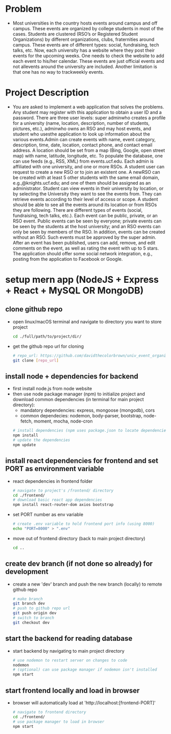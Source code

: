 # Problem
* Most universities in the country hosts events around campus and off campus. These events are organized   by   college   students   in   most   of   the   cases.    Students   are   clustered   (RSO’s   or Registered Student Organizations)  by  different organizations,    clubs, fraternities around campus. These events are of different types: social, fundraising, tech talks, etc.  Now,  each university has a  website  where  they  post  their  events  for  the  upcoming  weeks.     One needs  to  check the website to add each event to his/her calendar.   These events are just official events and not  allevents  around  the  university  are  included.  Another  limitation  is  that  one  has  no  way  to  trackweekly events. 

# Project Description
* You  are  asked  to  implement  a  web  application  that  solves  the  problems.      Any  student  may register with  this  application  to  obtain  a  user  ID  and  a  password.  There  are  three  user  levels: super  adminwho  creates  a  profile  for  a  university  (name,  location,  description,   number  of students, pictures,  etc.), adminwho  owns  an  RSO  and  may  host  events, and student who usesthe application to look up information about the various events.Admin  can  create  events  with  name,  event  category,  description,  time,  date,  location,  contact phone,  and  contact  email    address.   A  location  should  be  set  from  a  map  (Bing,  Google,   open street  map)  with  name,   latitude,  longitude,  etc.  To populate  the  database,   one  can  use feeds (e.g.,  RSS,  XML)  from  events.ucf.edu.    Each  admin  is  affiliated  with  one  university, and  one  or more RSOs. A  student user can request to  create a  new  RSO  or to  join  an  existent one.   A newRSO   can   be created  with   at   least   5   other   students  with   the   same   email domain,   e.g.,@knights.ucf.edu; and one of them should be assigned as an administrator. Student can view events in their university by location, or by selecting the University they want to  see  the  events  from.  They  can  retrieve events  according to  their  level  of  access or  scope.  A student should be able to see all the events around its location or from RSOs they are following. There are different types of events (social, fundraising, tech talks, etc.).  Each event can be public, private, or an RSO event. Public events can be seen by everyone; private events can be seen by the students at the host university; and an RSO events can only be seen by members of the RSO. In addition, events can be created without an RSO.  Such events must be approved by the super admin.   After an  event has been published,  users can add,  remove,  and edit comments on the event, as  well  as  rating  the  event with  up  to  5  stars.  The  application  should  offer  some  social network integration,  e.g., posting from the application to Facebook or Google.

# setup mern app (NodeJS + Express + React + MySQL OR MongoDB)
## clone github repo 
* open linux/macOS terminal and navigate to directory you want to store project
    ```bash
    cd ./full/path/to/project/dir/
    ```
* get the github repo url for cloning 
    ```bash
    # repo_url: https://github.com/davidthecolorbrown/univ_event_organizer-4710.git
    git clone [repo_url] 
    ```
## install node + dependencies for backend
* first install node.js from node website
* then use node package manager (npm) to initialize project and download common dependencies (in terminal for main project directory):
    * mandatory dependencies: express, mongoose (mongodb), cors
    * common dependecies: nodemon, body-parser, bootstrap, node-fetch, moment, mocha, node-cron
    ```bash
    # install dependencies (npm uses package.json to locate dependencies)
    npm install
    # update the dependencies
    npm update 
    ```
## install react dependencies for frontend and set PORT as environment variable
* react dependencies in frontend folder
    ```bash
    # navigate to project's /frontend/ directory
    cd ./frontend/
    # download basic react app dependencies
    npm install react-router-dom axios bootstrap
    ```
* set PORT number as env variable 
    ```bash
    # create .env variable to hold frontend port info (using 8000)
    echo "PORT=8000" > ".env"
    ```
* move out of frontend directory (back to main project directory)
    ```bash
    cd ..
    ```
## create dev branch (if not done so already) for development
* create a new 'dev' branch and push the new branch (locally) to remote github repo
    ```bash
    # make branch
    git branch dev
    # push to github repo url
    git push origin dev
    # switch to branch
    git checkout dev
    ```
## start the backend for reading database 
* start backend by navigating to main project directory
    ```bash
    # use nodemon to restart server on changes to code
    nodemon
    # (optional) can use package manager if nodemon isn't installed
    npm start
    ```
## start frontend locally and load in browser
* browser will automatically load at 'http://localhost:[frontend-PORT]'
    ```bash
    # navigate to frontend directory 
    cd ./frontend/
    # use package manager to load in browser
    npm start
    ```